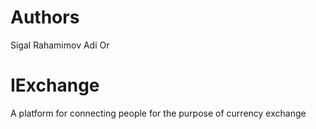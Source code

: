 # Authors 
Sigal Rahamimov
Adi Or
# IExchange
A platform for connecting people for the purpose of currency exchange
